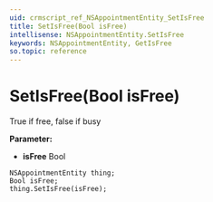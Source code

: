 ```yaml
---
uid: crmscript_ref_NSAppointmentEntity_SetIsFree
title: SetIsFree(Bool isFree)
intellisense: NSAppointmentEntity.SetIsFree
keywords: NSAppointmentEntity, GetIsFree
so.topic: reference
---
```


# SetIsFree(Bool isFree)

True if free, false if busy

**Parameter:** 
 - **isFree** Bool

```crmscript
NSAppointmentEntity thing;
Bool isFree;
thing.SetIsFree(isFree);
```

